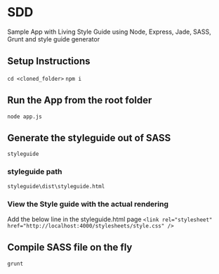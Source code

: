 # SDD
Sample App with Living Style Guide using Node, Express, Jade, SASS, Grunt and style guide generator

## Setup Instructions
`cd <cloned_folder>`
`npm i`

## Run the App from the root folder
`node app.js`

## Generate the styleguide out of SASS
`styleguide`

### styleguide path
`styleguide\dist\styleguide.html`

### View the Style guide with the actual rendering
Add the below line in the styleguide.html page
`<link rel="stylesheet" href="http://localhost:4000/stylesheets/style.css" />`

## Compile SASS file on the fly
`grunt`
